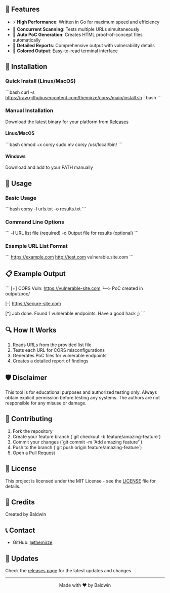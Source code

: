 ## 🚀 Features

- ⚡️ **High Performance**: Written in Go for maximum speed and efficiency
- 🔄 **Concurrent Scanning**: Tests multiple URLs simultaneously
- 🎯 **Auto PoC Generation**: Creates HTML proof-of-concept files automatically
- 📝 **Detailed Reports**: Comprehensive output with vulnerability details
- 🎨 **Colored Output**: Easy-to-read terminal interface

## 🔧 Installation

### Quick Install (Linux/MacOS)

\`\`\`bash curl -s https://raw.githubusercontent.com/themirze/corsy/main/install.sh | bash \`\`\`

### Manual Installation

Download the latest binary for your platform from [Releases](https://github.com/themirze/corsy/releases)

#### Linux/MacOS

\`\`\`bash chmod +x corsy sudo mv corsy /usr/local/bin/ \`\`\`

#### Windows

Download and add to your PATH manually

## 📖 Usage

### Basic Usage

\`\`\`bash corsy -l urls.txt -o results.txt \`\`\`

### Command Line Options

\`\`\` -l URL list file (required) -o Output file for results (optional) \`\`\`

### Example URL List Format

\`\`\` https://example.com http://test.com vulnerable.site.com \`\`\`

## 📋 Example Output

\`\`\` [+] CORS Vuln: https://vulnerable-site.com └─> PoC created in output/poc/

[-] https://secure-site.com

[*] Job done. Found 1 vulnerable endpoints. Have a good hack ;) \`\`\`

## 🔍 How It Works

1. Reads URLs from the provided list file
2. Tests each URL for CORS misconfigurations
3. Generates PoC files for vulnerable endpoints
4. Creates a detailed report of findings

## 🛡️ Disclaimer

This tool is for educational purposes and authorized testing only. Always obtain explicit permission before testing any systems. The authors are not responsible for any misuse or damage.

## 🤝 Contributing

1. Fork the repository
2. Create your feature branch (\`git checkout -b feature/amazing-feature\`)
3. Commit your changes (\`git commit -m 'Add amazing feature'\`)
4. Push to the branch (\`git push origin feature/amazing-feature\`)
5. Open a Pull Request

## 📜 License

This project is licensed under the MIT License - see the [LICENSE](LICENSE) file for details.

## 🙏 Credits

Created by Baldwin

## 📞 Contact

- GitHub: [@themirze](https://github.com/themirze)

## 🔄 Updates

Check the [releases page](https://github.com/themirze/corsy/releases) for the latest updates and changes.

---

<div align="center">
Made with ❤️ by Baldwin
</div>
